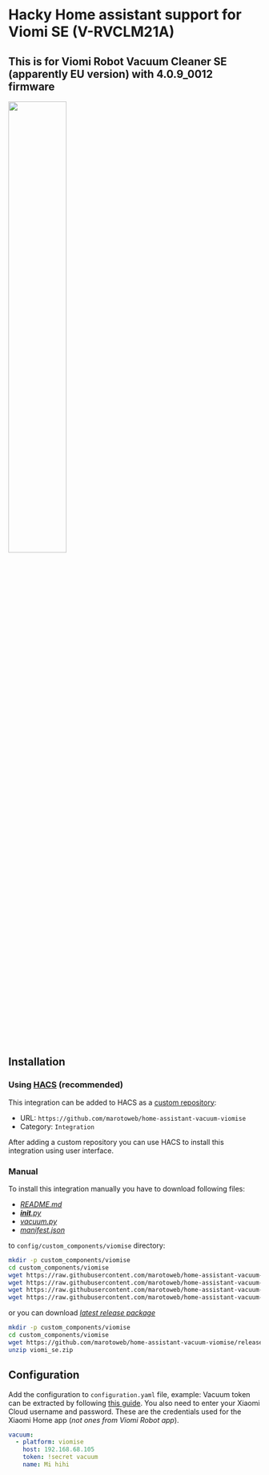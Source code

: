 # Hacky Home assistant support for Viomi SE (V-RVCLM21A)

## This is for Viomi Robot Vacuum Cleaner SE (apparently EU version) with 4.0.9_0012 firmware

<img src="http://smart-orange.com/img/brands/20-viomi-logo-icon.svg" width=48%> 

## Installation

### Using [HACS](https://hacs.xyz/) (recommended)

This integration can be added to HACS as a [custom repository](https://hacs.xyz/docs/faq/custom_repositories):
* URL: `https://github.com/marotoweb/home-assistant-vacuum-viomise`
* Category: `Integration`

After adding a custom repository you can use HACS to install this integration using user interface.

### Manual

To install this integration manually you have to download following files:

* [*README.md*](https://raw.githubusercontent.com/marotoweb/home-assistant-vacuum-viomise/master/custom_components/viomise/README.md)
* [*__init__.py*](https://raw.githubusercontent.com/marotoweb/home-assistant-vacuum-viomise/master/custom_components/viomise/__init__.py)
* [*vacuum.py*](https://raw.githubusercontent.com/marotoweb/home-assistant-vacuum-viomise/master/custom_components/viomise/vacuum.py)
* [*manifest.json*](https://raw.githubusercontent.com/marotoweb/home-assistant-vacuum-viomise/master/custom_components/viomise/manifest.json)

to `config/custom_components/viomise` directory:

```bash
mkdir -p custom_components/viomise
cd custom_components/viomise
wget https://raw.githubusercontent.com/marotoweb/home-assistant-vacuum-viomise/master/custom_components/viomise/README.md
wget https://raw.githubusercontent.com/marotoweb/home-assistant-vacuum-viomise/master/custom_components/viomise/__init__.py
wget https://raw.githubusercontent.com/marotoweb/home-assistant-vacuum-viomise/master/custom_components/viomise/vacuum.py
wget https://raw.githubusercontent.com/marotoweb/home-assistant-vacuum-viomise/master/custom_components/viomise/manifest.json
```

or you can download [*latest release package*](https://github.com/marotoweb/home-assistant-vacuum-viomise/releases/latest/download/viomi_se.zip)

```bash
mkdir -p custom_components/viomise
cd custom_components/viomise
wget https://github.com/marotoweb/home-assistant-vacuum-viomise/releases/latest/download/viomi_se.zip
unzip viomi_se.zip
```

## Configuration

Add the configuration to `configuration.yaml` file, example:
Vacuum token can be extracted by following [this guide](https://www.home-assistant.io/integrations/xiaomi_miio/#retrieving-the-access-token).
You also need to enter your Xiaomi Cloud username and password.
These are the credentials used for the Xiaomi Home app (_not ones from Viomi Robot app_).

```yaml
vacuum:
  - platform: viomise
    host: 192.168.68.105
    token: !secret vacuum
    name: Mi hihi
```
